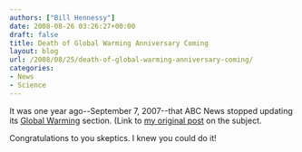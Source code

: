 ```yaml
---
authors: ["Bill Hennessy"]
date: 2008-08-26 03:26:27+00:00
draft: false
title: Death of Global Warming Anniversary Coming
layout: blog
url: /2008/08/25/death-of-global-warming-anniversary-coming/
categories:
- News
- Science
---
```


It was one year ago--September 7, 2007--that ABC News stopped updating its [Global Warming](https://abcnews.go.com/Technology/GlobalWarming/) section. (Link to [my original post](https://hennessysview.com/2008/03/06/abcnews-gives-up-on-global-warming/) on the subject.

Congratulations to you skeptics.  I knew you could do it!
 

